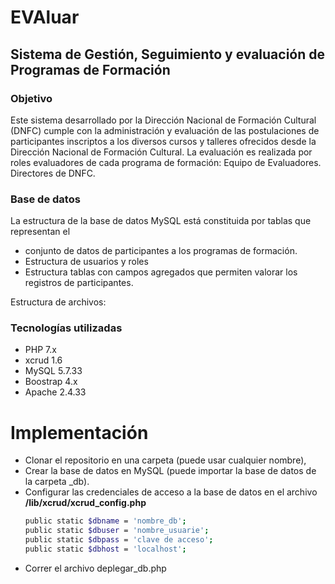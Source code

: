 # EVAluar
## Sistema de Gestión, Seguimiento y evaluación de Programas de Formación

### Objetivo

Este sistema desarrollado por la Dirección Nacional de Formación Cultural (DNFC) cumple con la 
administración y evaluación de las postulaciones de participantes inscriptos a los diversos cursos y talleres ofrecidos desde la Dirección Nacional de Formación Cultural.
La evaluación es realizada por roles evaluadores de cada programa de formación: 
Equipo de Evaluadores.
Directores de DNFC.

### Base de datos

La estructura de la base de datos MySQL está constituida por tablas que representan el 
* conjunto de datos de participantes a los programas de formación.
* Estructura de usuarios y roles
* Estructura tablas con campos agregados que permiten valorar los registros de participantes.  

Estructura de archivos:


### Tecnologías utilizadas
* PHP 7.x
* xcrud 1.6
* MySQL 5.7.33
* Boostrap 4.x
* Apache 2.4.33

# Implementación

*  Clonar el repositorio en una carpeta (puede usar cualquier nombre),
*  Crear la base de datos en MySQL (puede importar la base de datos de la carpeta _db).
*  Configurar las credenciales de acceso a la base de datos en el archivo __/lib/xcrud/xcrud_config.php__
    ```bash
    public static $dbname = 'nombre_db'; 
    public static $dbuser = 'nombre_usuarie';
    public static $dbpass = 'clave de acceso'; 
    public static $dbhost = 'localhost';
    ```
* Correr el archivo deplegar_db.php


    
	
